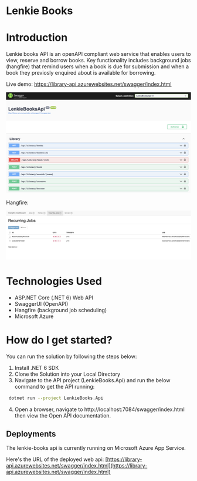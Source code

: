 # Lenkie Books
# Introduction

Lenkie books API is an openAPI compliant web service that enables users to view, reserve and borrow books.
Key functionality includes background jobs (hangfire) that remind users when a book is due for submission
and when a book they previosly enquired about is available for borrowing.

Live demo: https://library-api.azurewebsites.net/swagger/index.html

![Lenkie-Books-Api](assets/swagger.png)

Hangfire:

![Lenkie-Books-Api](assets/hangfire.png)

# Technologies Used

* ASP.NET Core (.NET 6) Web API  
* SwaggerUI (OpenAPI)
* Hangfire (background job scheduling)
* Microsoft Azure
   
# How do I get started?

You can run the solution by following the steps below:

1. Install .NET 6 SDK
2. Clone the Solution into your Local Directory
3. Navigate to the API project (LenkieBooks.Api) and run the below command to get the API running:

```sh
 dotnet run --project LenkieBooks.Api 
```

4. Open a browser, navigate to http://localhost:7084/swagger/index.html then view the Open API documentation. 
   
## Deployments

The lenkie-books api is currently running on Microsoft Azure App Service. 

Here's the URL of the deployed web api:
[https://library-api.azurewebsites.net/swagger/index.html](https://library-api.azurewebsites.net/swagger/index.html)